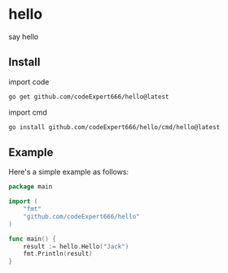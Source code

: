 # hello
say hello

## Install
import code
```bash
go get github.com/codeExpert666/hello@latest
```

import cmd
````bash
go install github.com/codeExpert666/hello/cmd/hello@latest
````

## Example
Here's a simple example as follows:
```go
package main

import (
    "fmt"
    "github.com/codeExpert666/hello"
)

func main() {
    result := hello.Hello("Jack")
    fmt.Println(result)
}
```
